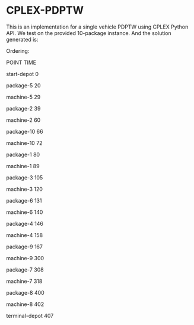 # CPLEX-PDPTW

This is an implementation for a single vehicle PDPTW using CPLEX Python API. We test on the provided 10-package instance. And the solution generated is:

Ordering:

POINT TIME

start-depot 0

package-5 20

machine-5 29

package-2 39

machine-2 60

package-10 66

machine-10 72

package-1 80

machine-1 89

package-3 105

machine-3 120

package-6 131

machine-6 140

package-4 146

machine-4 158

package-9 167

machine-9 300

package-7 308

machine-7 318

package-8 400

machine-8 402

terminal-depot 407
